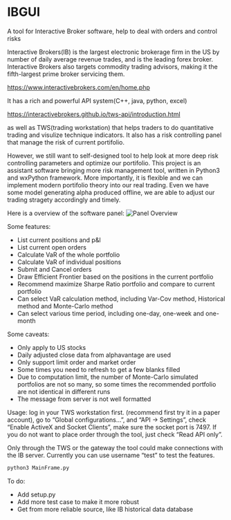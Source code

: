 # IBGUI
A tool for Interactive Broker software, help to deal with orders and control risks

Interactive Brokers(IB) is the largest electronic brokerage firm in the US by number of daily average revenue trades, and is the leading forex broker. 
Interactive Brokers also targets commodity trading advisors, making it the fifth-largest prime broker servicing them.

https://www.interactivebrokers.com/en/home.php

It has a rich and powerful API system(C++, java, python, excel)

https://interactivebrokers.github.io/tws-api/introduction.html

as well as TWS(trading workstation) that helps traders to do quantitative trading and visulize technique indicators. It also has a risk controlling panel that manage the risk of current portifolio.

However, we still want to self-designed tool to help look at more deep risk controlling parameters and optimize our portifolio.
This project is an assistant software bringing more risk management tool, written in Python3 and wxPython framework.
More importantly, it is flexible and we can implement modern portifolio theory into our real trading. Even we have some model generating alpha produced offline, we are able to adjust our trading stragety accordingly and timely.

Here is a overview of the software panel:
![Panel Overview](https://xuqiao.tk/wp-content/uploads/2019/07/Screen-Shot-2019-07-26-at-11.09.09-AM-1024x567.png)

Some features:

* List current positions and p&l
* List current open orders
* Calculate VaR of the whole portfolio
* Calculate VaR of individual positions
* Submit and Cancel orders
* Draw Efficient Frontier based on the positions in the current portfolio
* Recommend maximize Sharpe Ratio portfolio and compare to current portfolio
* Can select VaR calculation method, including Var-Cov method, Historical method and Monte-Carlo method
* Can select various time period, including one-day, one-week and one-month

Some caveats:
* Only apply to US stocks
* Daily adjusted close data from alphavantage are used
* Only support limit order and market order
* Some times you need to refresh to get a few blanks filled
* Due to computation limit, the number of Monte-Carlo simulated portfolios are not so many, so some times the recommended portfolio are not identical in different runs
* The message from server is not well formatted

Usage:
log in your TWS workstation first. (recommend first try it in a paper account), go to “Global configurations…”, and “API -> Settings”, check “Enable ActiveX and Socket Clients”, make sure the socket port is 7497. If you do not want to place order through the tool, just check “Read API only”.

Only through the TWS or the gateway the tool could make connections with the IB server. Currently you can use username “test” to test the features.

```python
python3 MainFrame.py
```

To do:
* Add setup.py
* Add more test case to make it more robust
* Get from more reliable source, like IB historical data database
